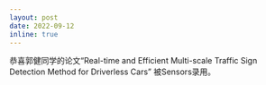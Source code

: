```yaml
---
layout: post
date: 2022-09-12
inline: true
---
```

恭喜郭健同学的论文“Real-time and Efficient Multi-scale Traffic Sign Detection Method for 
Driverless Cars” 被Sensors录用。
